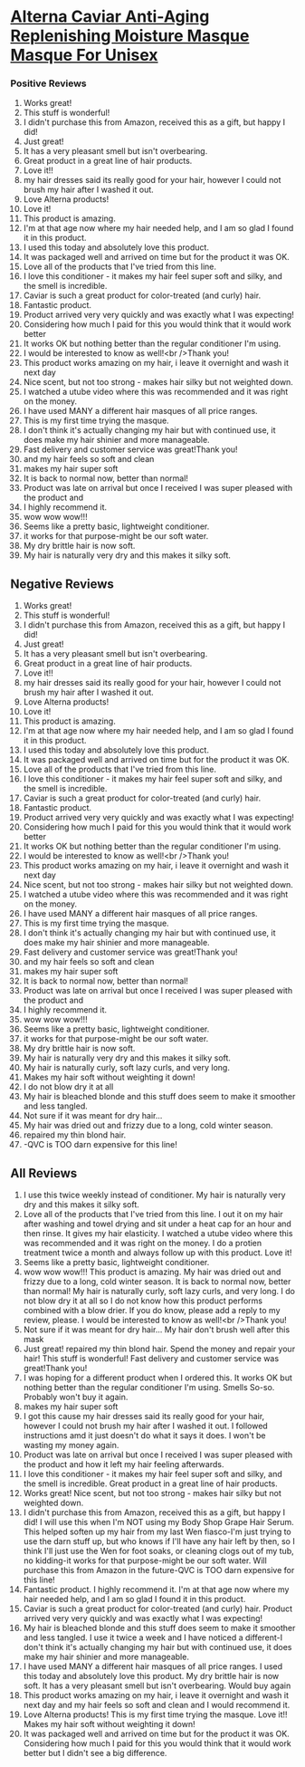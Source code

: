 # [Alterna Caviar Anti-Aging Replenishing Moisture Masque Masque For Unisex](https://products.checkmycream.com/products/Alterna-Caviar-Anti-Aging-Replenishing-Moisture-Masque-Masque-For-Unisex.html)

### Positive Reviews

<ol>
      <li>Works great!  </li>
      <li>This stuff is wonderful!</li>
      <li>I didn&#x27;t purchase this from Amazon, received this as a gift, but happy I did!</li>
      <li>Just great!</li>
      <li>It has a very pleasant smell but isn&#x27;t overbearing.  </li>
      <li>Great product in a great line of hair products.</li>
      <li>Love it!!  </li>
      <li>my hair dresses said its really good for your hair, however I could not brush my hair after I washed it out.</li>
      <li>Love Alterna products!  </li>
      <li>Love it!</li>
      <li>This product is amazing.  </li>
      <li>I&#x27;m at that age now where my hair needed help, and I am so glad I found it in this product.</li>
      <li>I used this today and absolutely love this product.  </li>
      <li>It was packaged well and arrived on time but for the product it was OK.</li>
      <li>Love all of the products that I&#x27;ve tried from this line.  </li>
      <li>I love this conditioner - it makes my hair feel super soft and silky, and the smell is incredible.</li>
      <li>Caviar is such a great product for color-treated (and curly) hair.  </li>
      <li>Fantastic product.  </li>
      <li>Product arrived very very quickly and was exactly what I was expecting!</li>
      <li>Considering how much I paid for this you would think that it would work better</li>
      <li>It works OK but nothing better than the regular conditioner I&#x27;m using.</li>
      <li>I would be interested to know as well!&lt;br /&gt;Thank you!</li>
      <li>This product works amazing on my hair, i leave it overnight and wash it next day</li>
      <li>Nice scent, but not too strong - makes hair silky but not weighted down.</li>
      <li>I watched a utube video where this was recommended and it was right on the money.  </li>
      <li>I have used MANY a different hair masques of all price ranges.  </li>
      <li>This is my first time trying the masque.  </li>
      <li>I don&#x27;t think it&#x27;s actually changing my hair but with continued use, it does make my hair shinier and more manageable.</li>
      <li>Fast delivery and customer service was great!Thank you!</li>
      <li>and my hair feels so soft and clean</li>
      <li>makes my hair super soft</li>
      <li>It is back to normal now, better than normal!  </li>
      <li>Product was late on arrival but  once I received I was super pleased with the product and</li>
      <li>I highly recommend it.  </li>
      <li>wow wow wow!!!</li>
      <li>Seems like a pretty basic, lightweight conditioner.</li>
      <li>it works for that purpose-might be our soft water.</li>
      <li>My dry brittle hair is now soft.  </li>
      <li>My hair is naturally very dry and this makes it silky soft.</li>
</ol>


<h2>Negative Reviews</h2>
<ol>
<li> Works great!  </li>
<li> This stuff is wonderful!</li>
<li> I didn&#x27;t purchase this from Amazon, received this as a gift, but happy I did!</li>
<li> Just great!</li>
<li> It has a very pleasant smell but isn&#x27;t overbearing.  </li>
<li> Great product in a great line of hair products.</li>
<li> Love it!!  </li>
<li> my hair dresses said its really good for your hair, however I could not brush my hair after I washed it out.</li>
<li> Love Alterna products!  </li>
<li> Love it!</li>
<li> This product is amazing.  </li>
<li> I&#x27;m at that age now where my hair needed help, and I am so glad I found it in this product.</li>
<li> I used this today and absolutely love this product.  </li>
<li> It was packaged well and arrived on time but for the product it was OK.</li>
<li> Love all of the products that I&#x27;ve tried from this line.  </li>
<li> I love this conditioner - it makes my hair feel super soft and silky, and the smell is incredible.</li>
<li> Caviar is such a great product for color-treated (and curly) hair.  </li>
<li> Fantastic product.  </li>
<li> Product arrived very very quickly and was exactly what I was expecting!</li>
<li> Considering how much I paid for this you would think that it would work better</li>
<li> It works OK but nothing better than the regular conditioner I&#x27;m using.</li>
<li> I would be interested to know as well!&lt;br /&gt;Thank you!</li>
<li> This product works amazing on my hair, i leave it overnight and wash it next day</li>
<li> Nice scent, but not too strong - makes hair silky but not weighted down.</li>
<li> I watched a utube video where this was recommended and it was right on the money.  </li>
<li> I have used MANY a different hair masques of all price ranges.  </li>
<li> This is my first time trying the masque.  </li>
<li> I don&#x27;t think it&#x27;s actually changing my hair but with continued use, it does make my hair shinier and more manageable.</li>
<li> Fast delivery and customer service was great!Thank you!</li>
<li> and my hair feels so soft and clean</li>
<li> makes my hair super soft</li>
<li> It is back to normal now, better than normal!  </li>
<li> Product was late on arrival but  once I received I was super pleased with the product and</li>
<li> I highly recommend it.  </li>
<li> wow wow wow!!!</li>
<li> Seems like a pretty basic, lightweight conditioner.</li>
<li> it works for that purpose-might be our soft water.</li>
<li> My dry brittle hair is now soft.  </li>
<li> My hair is naturally very dry and this makes it silky soft.</li>
<li> My hair is naturally curly, soft lazy curls, and very long.  </li>
<li> Makes my hair soft without weighting it down!</li>
<li> I do not blow dry it at all</li>
<li> My hair is bleached blonde and this stuff does seem to make it smoother and less tangled.</li>
<li> Not sure if it was meant for dry hair...</li>
<li> My hair was dried out and frizzy due to a long, cold winter season.  </li>
<li> repaired my thin blond hair.</li>
<li> -QVC is TOO darn expensive for this line!</li>
</ol>

<h2>All Reviews</h2>

<ol>
    <li> I use this twice weekly instead of conditioner. My hair is naturally very dry and this makes it silky soft.</li>
    <li> Love all of the products that I&#x27;ve tried from this line.  I out it on my hair after washing and towel drying and sit under a heat cap for an hour and then rinse.  It gives my hair elasticity.  I watched a utube video where this was recommended and it was right on the money.  I do a protien treatment twice a month and always follow up with this product.  Love it!</li>
    <li> Seems like a pretty basic, lightweight conditioner.</li>
    <li> wow wow wow!!! This product is amazing.  My hair was dried out and frizzy due to a long, cold winter season.  It is back to normal now, better than normal!  My hair is naturally curly, soft lazy curls, and very long.  I do not blow dry it at all so I do not know how this product performs combined with a blow drier.  If you do know, please add a reply to my review, please.  I would be interested to know as well!&lt;br /&gt;Thank you!</li>
    <li> Not sure if it was meant for dry hair... My hair don&#x27;t brush well after this mask</li>
    <li> Just great! repaired my thin blond hair. Spend the money and repair your hair! This stuff is wonderful! Fast delivery and customer service was great!Thank you!</li>
    <li> I was hoping for a different product when I ordered this. It works OK but nothing better than the regular conditioner I&#x27;m using. Smells So-so. Probably won&#x27;t buy it again.</li>
    <li> makes my hair super soft</li>
    <li> I got this cause my hair dresses said its really good for your hair, however I could not brush my hair after I washed it out. I followed instructions amd it just doesn&#x27;t do what it says it does. I won&#x27;t be wasting my money again.</li>
    <li> Product was late on arrival but  once I received I was super pleased with the product and how it left my hair feeling afterwards.</li>
    <li> I love this conditioner - it makes my hair feel super soft and silky, and the smell is incredible. Great product in a great line of hair products.</li>
    <li> Works great!  Nice scent, but not too strong - makes hair silky but not weighted down.</li>
    <li> I didn&#x27;t purchase this from Amazon, received this as a gift, but happy I did! I will use this when I&#x27;m NOT using my Body Shop Grape Hair Serum. This helped soften up my hair from my last Wen fiasco-I&#x27;m just trying to use the darn stuff up, but who knows if I&#x27;ll have any hair left by then, so I think I&#x27;ll just use the Wen for foot soaks, or cleaning clogs out of my tub, no kidding-it works for that purpose-might be our soft water. Will purchase this from Amazon in the future-QVC is TOO darn expensive for this line!</li>
    <li> Fantastic product.  I highly recommend it.  I&#x27;m at that age now where my hair needed help, and I am so glad I found it in this product.</li>
    <li> Caviar is such a great product for color-treated (and curly) hair.  Product arrived very very quickly and was exactly what I was expecting!</li>
    <li> My hair is bleached blonde and this stuff does seem to make it smoother and less tangled. I use it twice a week and I have noticed a different-I don&#x27;t think it&#x27;s actually changing my hair but with continued use, it does make my hair shinier and more manageable.</li>
    <li> I have used MANY a different hair masques of all price ranges.  I used this today and absolutely love this product.  My dry brittle hair is now soft.  It has a very pleasant smell but isn&#x27;t overbearing.  Would buy again</li>
    <li> This product works amazing on my hair, i leave it overnight and wash it next day and my hair feels so soft and clean and I would recommend it.</li>
    <li> Love Alterna products!  This is my first time trying the masque.  Love it!!  Makes my hair soft without weighting it down!</li>
    <li> It was packaged well and arrived on time but for the product it was OK. Considering how much I paid for this you would think that it would work better but I didn&#x27;t see a big difference.</li>
</ol>




